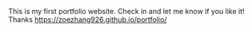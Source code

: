 This is my first portfolio website. Check in and let me know if you like it! Thanks
https://zoezhang926.github.io/portfolio/
